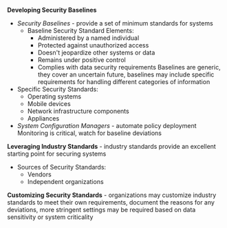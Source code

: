 **Developing Security Baselines**
- *Security Baselines* - provide a set of minimum standards for systems
	- Baseline Security Standard Elements:
		- Administered by a named individual
		- Protected against unauthorized access
		- Doesn't jeopardize other systems or data
		- Remains under positive control
		- Complies with data security requirements
Baselines are generic, they cover an uncertain future, baselines may include specific requirements for handling different categories of information
- Specific Security Standards:
	- Operating systems
	- Mobile devices
	- Network infrastructure components
	- Appliances
- *System Configuration Managers* - automate policy deployment
Monitoring is critical, watch for baseline deviations

**Leveraging Industry Standards** - industry standards provide an excellent starting point for securing systems
- Sources of Security Standards:
	- Vendors
	- Independent organizations

**Customizing Security Standards** - organizations may customize industry standards to meet their own requirements, document the reasons for any deviations, more stringent settings may be required based on data sensitivity or system criticality